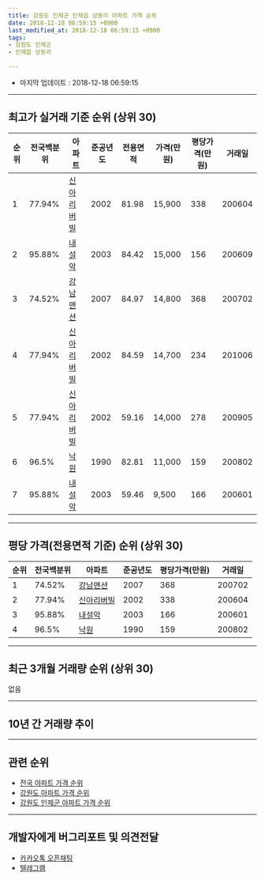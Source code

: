 ```yaml
---
title: 강원도 인제군 인제읍 상동리 아파트 가격 순위
date: 2018-12-18 06:59:15 +0900
last_modified_at: 2018-12-18 06:59:15 +0900
tags:
- 강원도 인제군
- 인제읍 상동리

---
```


* 마지막 업데이트 : 2018-12-18 06:59:15

---

## 최고가 실거래 기준 순위 (상위 30)


|순위|전국백분위|아파트|준공년도|전용면적|가격(만원)|평당가격(만원)|거래일|
|---|---|---|---|---|---|---|---|
|1|77.94%|[신아리버빌](https://search.naver.com/search.naver?query=%EA%B0%95%EC%9B%90%EB%8F%84+%EC%9D%B8%EC%A0%9C%EA%B5%B0+%EC%9D%B8%EC%A0%9C%EC%9D%8D+%EC%83%81%EB%8F%99%EB%A6%AC+%EC%8B%A0%EC%95%84%EB%A6%AC%EB%B2%84%EB%B9%8C)|2002|81.98|15,900|338|200604|
|2|95.88%|[내설악](https://search.naver.com/search.naver?query=%EA%B0%95%EC%9B%90%EB%8F%84+%EC%9D%B8%EC%A0%9C%EA%B5%B0+%EC%9D%B8%EC%A0%9C%EC%9D%8D+%EC%83%81%EB%8F%99%EB%A6%AC+%EB%82%B4%EC%84%A4%EC%95%85)|2003|84.42|15,000|156|200609|
|3|74.52%|[강남맨션](https://search.naver.com/search.naver?query=%EA%B0%95%EC%9B%90%EB%8F%84+%EC%9D%B8%EC%A0%9C%EA%B5%B0+%EC%9D%B8%EC%A0%9C%EC%9D%8D+%EC%83%81%EB%8F%99%EB%A6%AC+%EA%B0%95%EB%82%A8%EB%A7%A8%EC%85%98)|2007|84.97|14,800|368|200702|
|4|77.94%|[신아리버빌](https://search.naver.com/search.naver?query=%EA%B0%95%EC%9B%90%EB%8F%84+%EC%9D%B8%EC%A0%9C%EA%B5%B0+%EC%9D%B8%EC%A0%9C%EC%9D%8D+%EC%83%81%EB%8F%99%EB%A6%AC+%EC%8B%A0%EC%95%84%EB%A6%AC%EB%B2%84%EB%B9%8C)|2002|84.59|14,700|234|201006|
|5|77.94%|[신아리버빌](https://search.naver.com/search.naver?query=%EA%B0%95%EC%9B%90%EB%8F%84+%EC%9D%B8%EC%A0%9C%EA%B5%B0+%EC%9D%B8%EC%A0%9C%EC%9D%8D+%EC%83%81%EB%8F%99%EB%A6%AC+%EC%8B%A0%EC%95%84%EB%A6%AC%EB%B2%84%EB%B9%8C)|2002|59.16|14,000|278|200905|
|6|96.5%|[낙원](https://search.naver.com/search.naver?query=%EA%B0%95%EC%9B%90%EB%8F%84+%EC%9D%B8%EC%A0%9C%EA%B5%B0+%EC%9D%B8%EC%A0%9C%EC%9D%8D+%EC%83%81%EB%8F%99%EB%A6%AC+%EB%82%99%EC%9B%90)|1990|82.81|11,000|159|200802|
|7|95.88%|[내설악](https://search.naver.com/search.naver?query=%EA%B0%95%EC%9B%90%EB%8F%84+%EC%9D%B8%EC%A0%9C%EA%B5%B0+%EC%9D%B8%EC%A0%9C%EC%9D%8D+%EC%83%81%EB%8F%99%EB%A6%AC+%EB%82%B4%EC%84%A4%EC%95%85)|2003|59.46|9,500|166|200601|


---

## 평당 가격(전용면적 기준) 순위 (상위 30)


|순위|전국백분위|아파트|준공년도|평당가격(만원)|거래일|
|---|---|---|---|---|---|
|1|74.52%|[강남맨션](https://search.naver.com/search.naver?query=%EA%B0%95%EC%9B%90%EB%8F%84+%EC%9D%B8%EC%A0%9C%EA%B5%B0+%EC%9D%B8%EC%A0%9C%EC%9D%8D+%EC%83%81%EB%8F%99%EB%A6%AC+%EA%B0%95%EB%82%A8%EB%A7%A8%EC%85%98)|2007|368|200702|
|2|77.94%|[신아리버빌](https://search.naver.com/search.naver?query=%EA%B0%95%EC%9B%90%EB%8F%84+%EC%9D%B8%EC%A0%9C%EA%B5%B0+%EC%9D%B8%EC%A0%9C%EC%9D%8D+%EC%83%81%EB%8F%99%EB%A6%AC+%EC%8B%A0%EC%95%84%EB%A6%AC%EB%B2%84%EB%B9%8C)|2002|338|200604|
|3|95.88%|[내설악](https://search.naver.com/search.naver?query=%EA%B0%95%EC%9B%90%EB%8F%84+%EC%9D%B8%EC%A0%9C%EA%B5%B0+%EC%9D%B8%EC%A0%9C%EC%9D%8D+%EC%83%81%EB%8F%99%EB%A6%AC+%EB%82%B4%EC%84%A4%EC%95%85)|2003|166|200601|
|4|96.5%|[낙원](https://search.naver.com/search.naver?query=%EA%B0%95%EC%9B%90%EB%8F%84+%EC%9D%B8%EC%A0%9C%EA%B5%B0+%EC%9D%B8%EC%A0%9C%EC%9D%8D+%EC%83%81%EB%8F%99%EB%A6%AC+%EB%82%99%EC%9B%90)|1990|159|200802|


---

## 최근 3개월 거래량 순위 (상위 30)

없음

---

## 10년 간 거래량 추이


<div style="width:100%;">
    <canvas id="deal_progress" height="250"></canvas>
</div>

<script>
new Chart(document.getElementById("deal_progress"), {
    type: 'line',
    data: {
        labels: ['200812','200901','200902','200903','200904','200905','200906','200907','200908','200909','200910','200911','200912','201001','201002','201003','201004','201005','201006','201007','201008','201009','201010','201011','201012','201101','201102','201103','201104','201105','201106','201107','201108','201109','201110','201111','201112','201201','201202','201203','201204','201205','201206','201207','201208','201209','201210','201211','201212','201301','201302','201303','201304','201305','201306','201307','201308','201309','201310','201311','201312','201401','201402','201403','201404','201405','201406','201407','201408','201409','201410','201411','201412','201501','201502','201503','201504','201505','201506','201507','201508','201509','201510','201511','201512','201601','201602','201603','201604','201605','201606','201607','201608','201609','201610','201611','201612','201701','201702','201703','201704','201705','201706','201707','201708','201709','201710','201711','201712','201801','201802','201803','201804','201805','201806','201807','201808','201809','201810','201811','201812'],
        datasets: [{
            label: '실거래 수',
            pointRadius: 1,
            data: [1, 1, 1, 5, 1, 3, 1, 2, 0, 1, 1, 1, 2, 3, 1, 2, 1, 1, 5, 3, 1, 1, 1, 1, 3, 0, 2, 2, 3, 3, 0, 1, 0, 0, 2, 3, 4, 1, 1, 2, 2, 0, 2, 1, 0, 2, 0, 1, 2, 0, 2, 2, 1, 2, 2, 1, 1, 3, 2, 1, 0, 0, 1, 2, 1, 0, 0, 1, 2, 3, 0, 2, 2, 1, 2, 1, 0, 0, 0, 1, 1, 0, 2, 1, 0, 0, 0, 2, 2, 1, 1, 1, 2, 1, 2, 1, 1, 2, 2, 1, 1, 1, 0, 3, 0, 1, 0, 0, 0, 0, 2, 0, 1, 2, 1, 2, 1, 0, 0, 0, 0],
            borderColor: "rgba(255, 201, 14, 1)",
            backgroundColor: "rgba(255, 201, 14, 0.5)",
            fill: true,
        }]
    },
    options: {
        responsive: true,
        title: {
            display: true,
            text: '10년간 거래량 추이'
        },
        tooltips: {
            mode: 'index',
            intersect: false,
        },
        hover: {
            mode: 'nearest',
            intersect: true
        },
        scales: {
            xAxes: [{
                display: true,
                scaleLabel: {
                    display: true,
                    labelString: '년/월'
                }
            }],
            yAxes: [{
                display: true,
                ticks: {
                    suggestedMin: 0,
                },
                scaleLabel: {
                    display: true,
                    labelString: '실거래 수'
                }
            }]
        }
    }
});

</script>


---

## 관련 순위

- [전국 아파트 가격 순위](https://inasie.github.io/apt-ranking/전국)
- [강원도 아파트 가격 순위](https://inasie.github.io/apt-ranking/강원도)
- [강원도 인제군 아파트 가격 순위](https://inasie.github.io/apt-ranking/강원도-인제군)


---

## 개발자에게 버그리포트 및 의견전달

- [카카오톡 오픈채팅](https://open.kakao.com/o/gLJUAP4)
- [텔레그램](https://t.me/inasie)

